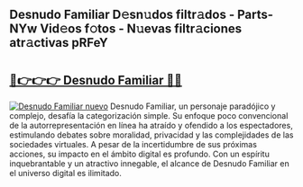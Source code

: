 ## Desnudo Familiar D𝚎sn𝚞dos filtr𝚊dos - Parts-NYw Vid𝚎os f𝚘tos - N𝚞evas filtr𝚊ciones atr𝚊ctivas pRFeY

# <h2><a href="http://mb6dk5.tromn.icu/?c=Desnudo+Familiar">🔗👉👉👉 Desnudo Familiar 🔗🔗</a></h2>

[![Desnudo Familiar nuevo](https://i.imgur.com/pEAQMta.gif)](http://mb6dk5.tromn.icu/?c=Desnudo+Familiar)
Desnudo Familiar, un personaje paradójico y complejo, desafía la categorización simple. Su enfoque poco convencional de la autorrepresentación en línea ha atraído y ofendido a los espectadores, estimulando debates sobre moralidad, privacidad y las complejidades de las sociedades virtuales. A pesar de la incertidumbre de sus próximas acciones, su impacto en el ámbito digital es profundo. Con un espíritu inquebrantable y un atractivo innegable, el alcance de Desnudo Familiar en el universo digital es ilimitado.
